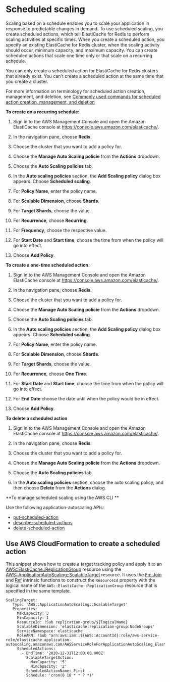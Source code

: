# Scheduled scaling<a name="AutoScaling-with-Scheduled-Scaling-Shards"></a>

Scaling based on a schedule enables you to scale your application in response to predictable changes in demand\. To use scheduled scaling, you create scheduled actions, which tell ElastiCache for Redis to perform scaling activities at specific times\. When you create a scheduled action, you specify an existing ElastiCache for Redis cluster, when the scaling activity should occur, minimum capacity, and maximum capacity\. You can create scheduled actions that scale one time only or that scale on a recurring schedule\. 

 You can only create a scheduled action for ElastiCache for Redis clusters that already exist\. You can't create a scheduled action at the same time that you create a cluster\.

For more information on terminology for scheduled action creation, management, and deletion, see [ Commonly used commands for scheduled action creation, management, and deletion ](https://docs.aws.amazon.com/autoscaling/application/userguide/application-auto-scaling-scheduled-scaling.html#scheduled-scaling-commonly-used-commands) 

**To create on a recurring schedule:**

1. Sign in to the AWS Management Console and open the Amazon ElastiCache console at [https://console\.aws\.amazon\.com/elasticache/](https://console.aws.amazon.com/elasticache/)\.

1. In the navigation pane, choose **Redis**\. 

1. Choose the cluster that you want to add a policy for\. 

1. Choose the **Manage Auto Scaling policie** from the **Actions** dropdown\. 

1. Choose the **Auto Scaling policies** tab\.

1. In the **Auto scaling policies** section, the **Add Scaling policy** dialog box appears\. Choose **Scheduled scaling**\.

1. For **Policy Name**, enter the policy name\. 

1. For **Scalable Dimension**, choose **Shards**\. 

1. For **Target Shards**, choose the value\. 

1. For **Recurrence**, choose **Recurring**\. 

1. For **Frequency**, choose the respective value\. 

1. For **Start Date** and **Start time**, choose the time from when the policy will go into effect\. 

1. Choose **Add Policy**\. 

**To create a one\-time scheduled action:**

1. Sign in to the AWS Management Console and open the Amazon ElastiCache console at [https://console\.aws\.amazon\.com/elasticache/](https://console.aws.amazon.com/elasticache/)\.

1. In the navigation pane, choose **Redis**\. 

1. Choose the cluster that you want to add a policy for\. 

1. Choose the **Manage Auto Scaling policie** from the **Actions** dropdown\. 

1. Choose the **Auto Scaling policies** tab\.

1. In the **Auto scaling policies** section, the **Add Scaling policy** dialog box appears\. Choose **Scheduled scaling**\.

1. For **Policy Name**, enter the policy name\. 

1. For **Scalable Dimension**, choose **Shards**\. 

1. For **Target Shards**, choose the value\. 

1. For **Recurrence**, choose **One Time**\. 

1. For **Start Date** and **Start time**, choose the time from when the policy will go into effect\. 

1. For **End Date** choose the date until when the policy would be in effect\. 

1. Choose **Add Policy**\. 

**To delete a scheduled action**

1. Sign in to the AWS Management Console and open the Amazon ElastiCache console at [https://console\.aws\.amazon\.com/elasticache/](https://console.aws.amazon.com/elasticache/)\.

1. In the navigation pane, choose **Redis**\. 

1. Choose the cluster that you want to add a policy for\. 

1. Choose the **Manage Auto Scaling policie** from the **Actions** dropdown\. 

1. Choose the **Auto Scaling policies** tab\.

1. In the **Auto scaling policies** section, choose the auto scaling policy, and then choose **Delete** from the **Actions** dialog\.

**To manage scheduled scaling using the AWS CLI **

Use the following application\-autoscaling APIs:
+ [put\-scheduled\-action](https://docs.aws.amazon.com/cli/latest/reference/autoscaling/put-scheduled-action.html) 
+ [describe\-scheduled\-actions](https://docs.aws.amazon.com/cli/latest/reference/autoscaling/describe-scheduled-actions.html) 
+ [delete\-scheduled\-action](https://docs.aws.amazon.com/cli/latest/reference/autoscaling/delete-scheduled-action.html) 

## Use AWS CloudFormation to create a scheduled action<a name="AutoScaling-with-Cloudformation-Declare-Scheduled-Action"></a>

This snippet shows how to create a target tracking policy and apply it to an [AWS::ElastiCache::ReplicationGroup](https://docs.aws.amazon.com/AWSCloudFormation/latest/UserGuide/aws-resource-elasticache-replicationgroup.html) resource using the [AWS::ApplicationAutoScaling::ScalableTarget](https://docs.aws.amazon.com/AWSCloudFormation/latest/UserGuide/aws-resource-applicationautoscaling-scalabletarget.html) resource\. It uses the [Fn::Join](https://docs.aws.amazon.com/AWSCloudFormation/latest/UserGuide/intrinsic-function-reference-join.html) and [Ref](https://docs.aws.amazon.com/AWSCloudFormation/latest/UserGuide/intrinsic-function-reference-ref.html) intrinsic functions to construct the `ResourceId` property with the logical name of the `AWS::ElastiCache::ReplicationGroup` resource that is specified in the same template\. 

```
ScalingTarget:
   Type: 'AWS::ApplicationAutoScaling::ScalableTarget'
   Properties:
     MaxCapacity: 3
     MinCapacity: 1
     ResourceId: !Sub replication-group/${logicalName}
     ScalableDimension: 'elasticache:replication-group:NodeGroups'
     ServiceNamespace: elasticache
     RoleARN: !Sub "arn:aws:iam::${AWS::AccountId}:role/aws-service-role/elasticache.application-autoscaling.amazonaws.com/AWSServiceRoleForApplicationAutoScaling_ElastiCacheRG"
     ScheduledActions:
       - EndTime: '2020-12-31T12:00:00.000Z'
         ScalableTargetAction:
           MaxCapacity: '5'
           MinCapacity: '2'
         ScheduledActionName: First
         Schedule: 'cron(0 18 * * ? *)'
```